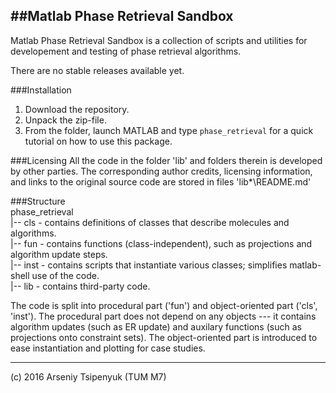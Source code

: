 ##Matlab Phase Retrieval Sandbox
----------------------------------------------------------------------------

Matlab Phase Retrieval Sandbox is a collection of scripts and utilities for
developement and testing of phase retrieval algorithms. 

There are no stable releases available yet.

###Installation
1. Download the repository.
2. Unpack the zip-file.
3. From the folder, launch MATLAB and type `phase_retrieval` for a quick 
tutorial on how to use this package.


###Licensing
All the code in the folder 'lib' and folders therein is developed by 
other parties.
The corresponding author credits, licensing information, and links to the original source code are stored in files 'lib\*\README.md'

###Structure  
phase_retrieval  
|-- cls  - contains definitions of classes that describe molecules and algorithms.  
|-- fun  - contains functions (class-independent), such as projections and algorithm update steps.  
|-- inst - contains scripts that instantiate various classes; simplifies matlab-shell use of the code.  
|-- lib  - contains third-party code.  
  
The code is split into procedural part ('fun') and object-oriented part ('cls', 'inst'). The procedural part
does not depend on any objects --- it contains algorithm updates (such as ER update) and auxilary functions 
(such as projections onto constraint sets). The object-oriented part is introduced to ease instantiation
and plotting for case studies.

----------------------------------------------------------------------------
(c) 2016 Arseniy Tsipenyuk (TUM M7)
